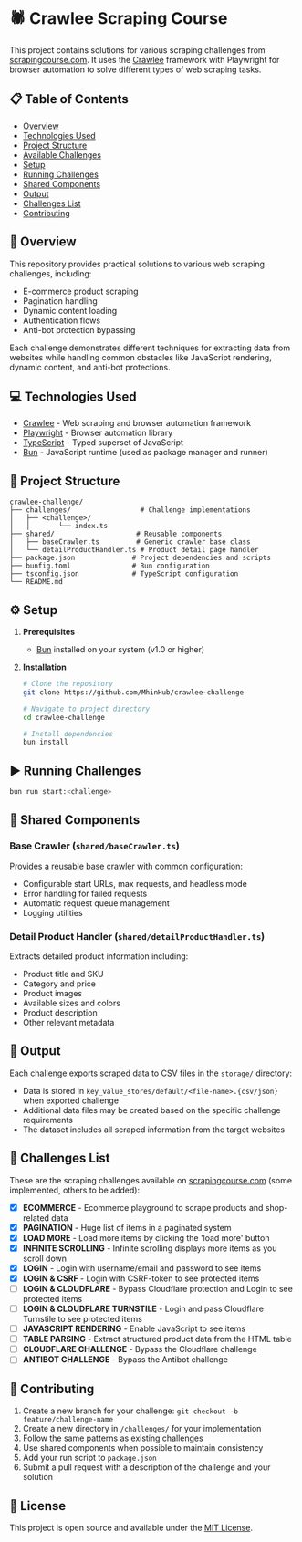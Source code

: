 # 🕷️ Crawlee Scraping Course

This project contains solutions for various scraping challenges from [scrapingcourse.com](https://www.scrapingcourse.com/). It uses the [Crawlee](https://crawlee.dev/) framework with Playwright for browser automation to solve different types of web scraping tasks.

## 📋 Table of Contents

- [Overview](#overview)
- [Technologies Used](#technologies-used)
- [Project Structure](#project-structure)
- [Available Challenges](#available-challenges)
- [Setup](#setup)
- [Running Challenges](#running-challenges)
- [Shared Components](#shared-components)
- [Output](#output)
- [Challenges List](#challenges-list)
- [Contributing](#contributing)

## 🧭 Overview

This repository provides practical solutions to various web scraping challenges, including:
- E-commerce product scraping
- Pagination handling
- Dynamic content loading
- Authentication flows
- Anti-bot protection bypassing

Each challenge demonstrates different techniques for extracting data from websites while handling common obstacles like JavaScript rendering, dynamic content, and anti-bot protections.

## 💻 Technologies Used

- [Crawlee](https://crawlee.dev/) - Web scraping and browser automation framework
- [Playwright](https://playwright.dev/) - Browser automation library
- [TypeScript](https://www.typescriptlang.org/) - Typed superset of JavaScript
- [Bun](https://bun.sh/) - JavaScript runtime (used as package manager and runner)

## 📁 Project Structure

```
crawlee-challenge/
├── challenges/                 # Challenge implementations
│   ├── <challenge>/         
│   │       └── index.ts
├── shared/                    # Reusable components
│   ├── baseCrawler.ts         # Generic crawler base class
│   └── detailProductHandler.ts # Product detail page handler
├── package.json              # Project dependencies and scripts
├── bunfig.toml               # Bun configuration
├── tsconfig.json             # TypeScript configuration
└── README.md                 
```

## ⚙️ Setup

1. **Prerequisites**
   - [Bun](https://bun.sh/) installed on your system (v1.0 or higher)

2. **Installation**
   ```bash
   # Clone the repository
   git clone https://github.com/MhinHub/crawlee-challenge
   
   # Navigate to project directory
   cd crawlee-challenge
   
   # Install dependencies
   bun install
   ```

## ▶️ Running Challenges

```bash
bun run start:<challenge>
```

## 🧩 Shared Components

### Base Crawler (`shared/baseCrawler.ts`) 
Provides a reusable base crawler with common configuration:
- Configurable start URLs, max requests, and headless mode
- Error handling for failed requests
- Automatic request queue management
- Logging utilities

### Detail Product Handler (`shared/detailProductHandler.ts`)
Extracts detailed product information including:
- Product title and SKU
- Category and price
- Product images
- Available sizes and colors
- Product description
- Other relevant metadata

## 💾 Output

Each challenge exports scraped data to CSV files in the `storage/` directory:
- Data is stored in `key_value_stores/default/<file-name>.{csv/json}` when exported challenge
- Additional data files may be created based on the specific challenge requirements
- The dataset includes all scraped information from the target websites

## 🧩 Challenges List

These are the scraping challenges available on [scrapingcourse.com](https://www.scrapingcourse.com/) (some implemented, others to be added):

- [x] **ECOMMERCE** - Ecommerce playground to scrape products and shop-related data
- [x] **PAGINATION** - Huge list of items in a paginated system
- [x] **LOAD MORE** - Load more items by clicking the 'load more' button
- [x] **INFINITE SCROLLING** - Infinite scrolling displays more items as you scroll down
- [x] **LOGIN** - Login with username/email and password to see items
- [x] **LOGIN & CSRF** - Login with CSRF-token to see protected items
- [ ] **LOGIN & CLOUDFLARE** - Bypass Cloudflare protection and Login to see protected items
- [ ] **LOGIN & CLOUDFLARE TURNSTILE** - Login and pass Cloudflare Turnstile to see protected items
- [ ] **JAVASCRIPT RENDERING** - Enable JavaScript to see items
- [ ] **TABLE PARSING** - Extract structured product data from the HTML table
- [ ] **CLOUDFLARE CHALLENGE** - Bypass the Cloudflare challenge
- [ ] **ANTIBOT CHALLENGE** - Bypass the Antibot challenge

## 🤝 Contributing

1. Create a new branch for your challenge: `git checkout -b feature/challenge-name`
2. Create a new directory in `/challenges/` for your implementation
3. Follow the same patterns as existing challenges
4. Use shared components when possible to maintain consistency
5. Add your run script to `package.json`
6. Submit a pull request with a description of the challenge and your solution

## 📄 License

This project is open source and available under the [MIT License](LICENSE).